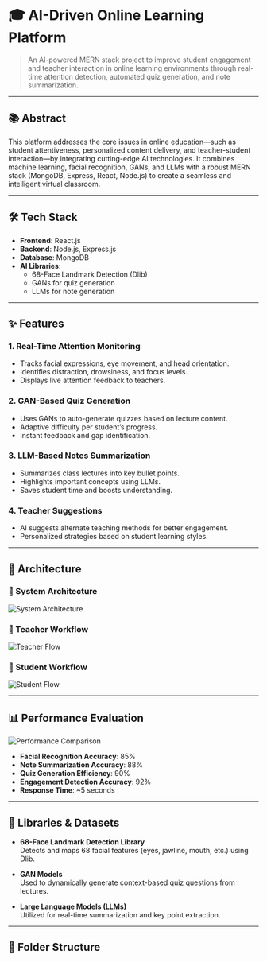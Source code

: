 # 🎓 AI-Driven Online Learning Platform

> An AI-powered MERN stack project to improve student engagement and teacher interaction in online learning environments through real-time attention detection, automated quiz generation, and note summarization.

---

## 📚 Abstract

This platform addresses the core issues in online education—such as student attentiveness, personalized content delivery, and teacher-student interaction—by integrating cutting-edge AI technologies. It combines machine learning, facial recognition, GANs, and LLMs with a robust MERN stack (MongoDB, Express, React, Node.js) to create a seamless and intelligent virtual classroom.

---

## 🛠️ Tech Stack

- **Frontend**: React.js  
- **Backend**: Node.js, Express.js  
- **Database**: MongoDB  
- **AI Libraries**:
  - 68-Face Landmark Detection (Dlib)
  - GANs for quiz generation
  - LLMs for note generation

---

## ✨ Features

### 1. Real-Time Attention Monitoring
- Tracks facial expressions, eye movement, and head orientation.
- Identifies distraction, drowsiness, and focus levels.
- Displays live attention feedback to teachers.

### 2. GAN-Based Quiz Generation
- Uses GANs to auto-generate quizzes based on lecture content.
- Adaptive difficulty per student’s progress.
- Instant feedback and gap identification.

### 3. LLM-Based Notes Summarization
- Summarizes class lectures into key bullet points.
- Highlights important concepts using LLMs.
- Saves student time and boosts understanding.

### 4. Teacher Suggestions
- AI suggests alternate teaching methods for better engagement.
- Personalized strategies based on student learning styles.

---

## 🧠 Architecture

### 🔹 System Architecture
![System Architecture](./assets/system-architecture.png)

### 🔹 Teacher Workflow
![Teacher Flow](./assets/teacher-flow.png)

### 🔹 Student Workflow
![Student Flow](./assets/student-flow.png)

---

## 📊 Performance Evaluation

![Performance Comparison](./assets/performance-analysis.png)

- **Facial Recognition Accuracy**: 85%  
- **Note Summarization Accuracy**: 88%  
- **Quiz Generation Efficiency**: 90%  
- **Engagement Detection Accuracy**: 92%  
- **Response Time**: ~5 seconds

---

## 🧪 Libraries & Datasets

- **68-Face Landmark Detection Library**  
  Detects and maps 68 facial features (eyes, jawline, mouth, etc.) using Dlib.

- **GAN Models**  
  Used to dynamically generate context-based quiz questions from lectures.

- **Large Language Models (LLMs)**  
  Utilized for real-time summarization and key point extraction.

---

## 📁 Folder Structure

